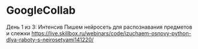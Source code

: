 # GoogleCollab
День 1 из 3: Интенсив Пишем нейросеть для распознавания предметов и слежки
https://live.skillbox.ru/webinars/code/izuchaem-osnovy-python-dlya-raboty-s-neirosetyami141220/
